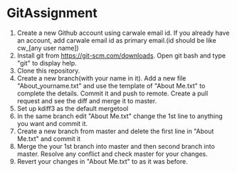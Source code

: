 # GitAssignment

1. Create a new Github account using carwale email id. If you already have an account, add carwale email id as primary email.(id should be like cw_[any user name])
2. Install git from https://git-scm.com/downloads. Open git bash and type "git" to display help.
3. Clone this repository.
4. Create a new branch(with your name in it). Add a new file "About_yourname.txt" and use the template of "About Me.txt" to complete the details. Commit it and push to remote. Create a pull request and see the diff and merge it to master.
5. Set up kdiff3 as the default mergetool
6. In the same branch edit "About Me.txt" change the 1st line to anything you want and commit it.
7. Create a new branch from master and delete the first line in "About Me.txt" and commit it
8. Merge the your 1st branch into master and then second branch into master. Resolve any conflict and check master for your changes.
9. Revert your changes in "About Me.txt" to as it was before.
